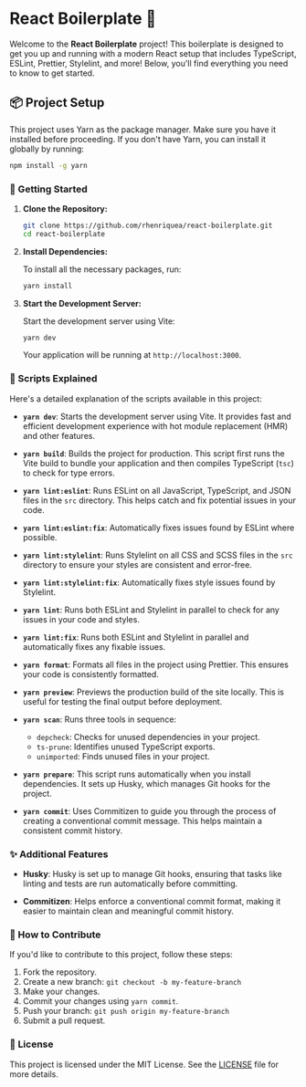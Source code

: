 # React Boilerplate 🚀

Welcome to the **React Boilerplate** project! This boilerplate is designed to get you up and running with a modern React setup that includes TypeScript, ESLint, Prettier, Stylelint, and more! Below, you'll find everything you need to know to get started.

## 📦 Project Setup

This project uses Yarn as the package manager. Make sure you have it installed before proceeding. If you don't have Yarn, you can install it globally by running:

```bash
npm install -g yarn
```

### 🚀 Getting Started

1. **Clone the Repository:**

   ```bash
   git clone https://github.com/rhenriquea/react-boilerplate.git
   cd react-boilerplate
   ```

2. **Install Dependencies:**

   To install all the necessary packages, run:

   ```bash
   yarn install
   ```

3. **Start the Development Server:**

   Start the development server using Vite:

   ```bash
   yarn dev
   ```

   Your application will be running at `http://localhost:3000`.

### 🔧 Scripts Explained

Here's a detailed explanation of the scripts available in this project:

- **`yarn dev`**: Starts the development server using Vite. It provides fast and efficient development experience with hot module replacement (HMR) and other features.

- **`yarn build`**: Builds the project for production. This script first runs the Vite build to bundle your application and then compiles TypeScript (`tsc`) to check for type errors.

- **`yarn lint:eslint`**: Runs ESLint on all JavaScript, TypeScript, and JSON files in the `src` directory. This helps catch and fix potential issues in your code.

- **`yarn lint:eslint:fix`**: Automatically fixes issues found by ESLint where possible.

- **`yarn lint:stylelint`**: Runs Stylelint on all CSS and SCSS files in the `src` directory to ensure your styles are consistent and error-free.

- **`yarn lint:stylelint:fix`**: Automatically fixes style issues found by Stylelint.

- **`yarn lint`**: Runs both ESLint and Stylelint in parallel to check for any issues in your code and styles.

- **`yarn lint:fix`**: Runs both ESLint and Stylelint in parallel and automatically fixes any fixable issues.

- **`yarn format`**: Formats all files in the project using Prettier. This ensures your code is consistently formatted.

- **`yarn preview`**: Previews the production build of the site locally. This is useful for testing the final output before deployment.

- **`yarn scan`**: Runs three tools in sequence:

  - `depcheck`: Checks for unused dependencies in your project.
  - `ts-prune`: Identifies unused TypeScript exports.
  - `unimported`: Finds unused files in your project.

- **`yarn prepare`**: This script runs automatically when you install dependencies. It sets up Husky, which manages Git hooks for the project.

- **`yarn commit`**: Uses Commitizen to guide you through the process of creating a conventional commit message. This helps maintain a consistent commit history.

### ✨ Additional Features

- **Husky**: Husky is set up to manage Git hooks, ensuring that tasks like linting and tests are run automatically before committing.

- **Commitizen**: Helps enforce a conventional commit format, making it easier to maintain clean and meaningful commit history.

### 👷 How to Contribute

If you'd like to contribute to this project, follow these steps:

1. Fork the repository.
2. Create a new branch: `git checkout -b my-feature-branch`
3. Make your changes.
4. Commit your changes using `yarn commit`.
5. Push your branch: `git push origin my-feature-branch`
6. Submit a pull request.

### 📝 License

This project is licensed under the MIT License. See the [LICENSE](LICENSE) file for more details.
